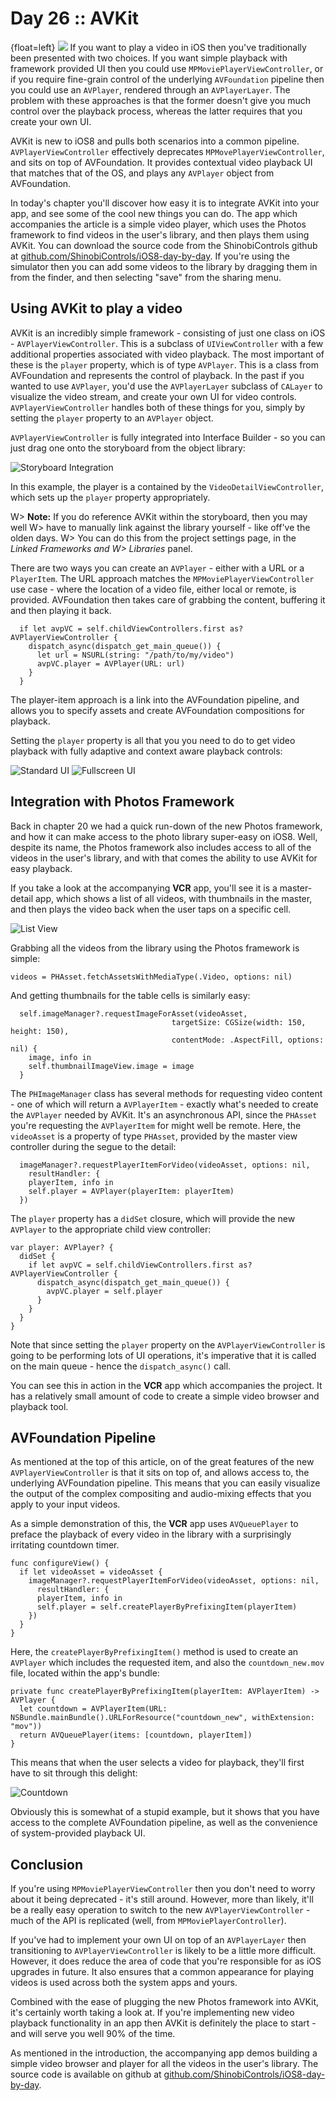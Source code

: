 # Day 26 :: AVKit

{float=left}
![](images/26/thumbnail.png)
If you want to play a video in iOS then you've traditionally been presented with
two choices. If you want simple playback with framework provided UI then you
could use `MPMoviePlayerViewController`, or if you require fine-grain control of
the underlying `AVFoundation` pipeline then you could use an `AVPlayer`,
rendered through an `AVPlayerLayer`. The problem with these approaches is that
the former doesn't give you much control over the playback process, whereas the
latter requires that you create your own UI.

AVKit is new to iOS8 and pulls both scenarios into a common pipeline.
`AVPlayerViewController` effectively deprecates `MPMovePlayerViewController`,
and sits on top of AVFoundation. It provides contextual video playback UI that
matches that of the OS, and plays any `AVPlayer` object from AVFoundation.

In today's chapter you'll discover how easy it is to integrate AVKit into your app,
and see some of the cool new things you can do. The app which accompanies the
article is a simple video player, which uses the Photos framework to find videos
in the user's library, and then plays them using AVKit. You can download the
source code from the ShinobiControls github at
[github.com/ShinobiControls/iOS8-day-by-day](https://github.com/ShinobiControls/iOS8-day-by-day).
If you're using the simulator then you can add some videos to the library by
dragging them in from the finder, and then selecting "save" from the sharing
menu.

## Using AVKit to play a video

AVKit is an incredibly simple framework - consisting of just one class on iOS - 
`AVPlayerViewController`. This is a subclass of `UIViewController` with a few
additional properties associated with video playback. The most important of
these is the `player` property, which is of type `AVPlayer`. This is a class
from AVFoundation and represents the control of playback. In the past if you
wanted to use `AVPlayer`, you'd use the `AVPlayerLayer` subclass of `CALayer` to
visualize the video stream, and create your own UI for video controls.
`AVPlayerViewController` handles both of these things for you, simply by setting
the `player` property to an `AVPlayer` object.

`AVPlayerViewController` is fully integrated into Interface Builder - so you can
just drag one onto the storyboard from the object library:

![Storyboard Integration](images/26/storyboard.png)

In this example, the player is a contained by the `VideoDetailViewController`,
which sets up the `player` property appropriately.

W> __Note:__ If you do reference AVKit within the storyboard, then you may well
W> have to manually link against the library yourself - like off've the olden days.
W> You can do this from the project settings page, in the _Linked Frameworks and
W> Libraries_ panel.

There are two ways you can create an `AVPlayer` - either with a URL or a
`PlayerItem`. The URL approach matches the `MPMoviePlayerViewController` use
case - where the location of a video file, either local or remote, is provided.
AVFoundation then takes care of grabbing the content, buffering it and then
playing it back.

      if let avpVC = self.childViewControllers.first as? AVPlayerViewController {
        dispatch_async(dispatch_get_main_queue()) {
          let url = NSURL(string: "/path/to/my/video")
          avpVC.player = AVPlayer(URL: url)
        }
      }

The player-item approach is a link into the AVFoundation pipeline, and allows
you to specify assets and create AVFoundation compositions for playback.

Setting the `player` property is all that you you need to do to get video
playback with fully adaptive and context aware playback controls:

![Standard UI](images/26/standard_ui.png)
![Fullscreen UI](images/26/fullscreen_ui.png)


## Integration with Photos Framework

Back in chapter 20
we had a quick run-down of the new Photos framework, and how it can make access
to the photo library super-easy on iOS8. Well, despite its name, the Photos
framework also includes access to all of the videos in the user's library, and
with that comes the ability to use AVKit for easy playback.

If you take a look at the accompanying __VCR__ app, you'll see it is a master-
detail app, which shows a list of all videos, with thumbnails in the master, and
then plays the video back when the user taps on a specific cell.

![List View](images/26/list_view.png)

Grabbing all the videos from the library using the Photos framework is simple:

    videos = PHAsset.fetchAssetsWithMediaType(.Video, options: nil)

And getting thumbnails for the table cells is similarly easy:

      self.imageManager?.requestImageForAsset(videoAsset,
                                        targetSize: CGSize(width: 150, height: 150),
                                        contentMode: .AspectFill, options: nil) {
        image, info in
        self.thumbnailImageView.image = image
      }

The `PHImageManager` class has several methods for requesting video content -
one of which will return a `AVPlayerItem` - exactly what's needed to create the
`AVPlayer` needed by AVKit. It's an asynchronous API, since the `PHAsset` you're
requesting the `AVPlayerItem` for might well be remote. Here, the `videoAsset`
is a property of type `PHAsset`, provided by the master view controller during
the segue to the detail:

      imageManager?.requestPlayerItemForVideo(videoAsset, options: nil,
        resultHandler: {
        playerItem, info in
        self.player = AVPlayer(playerItem: playerItem)
      })

The `player` property has a `didSet` closure, which will provide the new 
`AVPlayer` to the appropriate child view controller:

    var player: AVPlayer? {
      didSet {
        if let avpVC = self.childViewControllers.first as? AVPlayerViewController {
          dispatch_async(dispatch_get_main_queue()) {
            avpVC.player = self.player
          }
        }
      }
    }

Note that since setting the `player` property on the `AVPlayerViewController` is
going to be performing lots of UI operations, it's imperative that it is called
on the main queue - hence the `dispatch_async()` call.

You can see this in action in the __VCR__ app which accompanies the project. It
has a relatively small amount of code to create a simple video browser and
playback tool.

## AVFoundation Pipeline

As mentioned at the top of this article, on of the great features of the new
`AVPlayerViewController` is that it sits on top of, and allows access to, the
underlying AVFoundation pipeline. This means that you can easily visualize the
output of the complex compositing and audio-mixing effects that you apply to
your input videos.

As a simple demonstration of this, the __VCR__ app uses `AVQueuePlayer` to
preface the playback of every video in the library with a surprisingly
irritating countdown timer.

    func configureView() {
      if let videoAsset = videoAsset {
        imageManager?.requestPlayerItemForVideo(videoAsset, options: nil,
          resultHandler: {
          playerItem, info in
          self.player = self.createPlayerByPrefixingItem(playerItem)
        })
      }
    } 

Here, the `createPlayerByPrefixingItem()` method is used to create an `AVPlayer`
which includes the requested item, and also the `countdown_new.mov` file, located
within the app's bundle:

    private func createPlayerByPrefixingItem(playerItem: AVPlayerItem) -> AVPlayer {
      let countdown = AVPlayerItem(URL: NSBundle.mainBundle().URLForResource("countdown_new", withExtension: "mov"))
      return AVQueuePlayer(items: [countdown, playerItem])
    }

This means that when the user selects a video for playback, they'll first have
to sit through this delight:

![Countdown](images/26/countdown.png)

Obviously this is somewhat of a stupid example, but it shows that you have
access to the complete AVFoundation pipeline, as well as the convenience of
system-provided playback UI.

## Conclusion

If you're using `MPMoviePlayerViewController` then you don't need to worry about
it being deprecated - it's still around. However, more than likely, it'll be a
really easy operation to switch to the new `AVPlayerViewController` - much of
the API is replicated (well, from `MPMoviePlayerController`). 

If you've had to implement your own UI on top of an `AVPlayerLayer` then
transitioning to `AVPlayerViewController` is likely to be a little more
difficult. However, it does reduce the area of code that you're responsible for
as iOS upgrades in future. It also ensures that a common appearance for playing
videos is used across both the system apps and yours.

Combined with the ease of plugging the new Photos framework into AVKit, it's
certainly worth taking a look at. If you're implementing new video playback
functionality in an app then AVKit is definitely the place to start - and will
serve you well 90% of the time.

As mentioned in the introduction, the accompanying app demos building a simple
video browser and player for all the videos in the user's library. The source
code is available on github at
[github.com/ShinobiControls/iOS8-day-by-day](https://github.com/ShinobiControls/iOS8-day-by-day).
